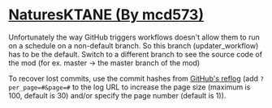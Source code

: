 # [NaturesKTANE (By mcd573)](https://github.com/mcd573/NaturesKTANE)

Unfortunately the way GitHub triggers workflows doesn't allow them to run on a schedule on a non-default branch. So this branch (updater_workflow) has to be the default. Switch to a different branch to see the source code of the mod (for ex. master -> the master branch of the mod)

To recover lost commits, use the commit hashes from [GitHub's reflog](https://api.github.com/repos/KtaneModules/NaturesKTANE-mcd573/events) (add `?per_page=#&page=#` to the log URL to increase the page size (maximum is 100, default is 30) and/or specify the page number (default is 1)).
